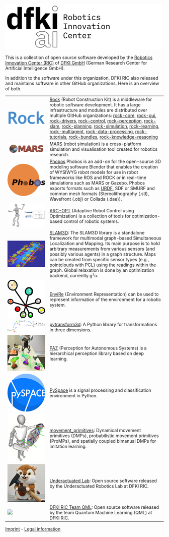 ![DFKI GmbH, Robotics Innovation Center](profile/DFKI_RIC_RGB.jpg)

This is a collection of open source software developed by the
[Robotics Innovation Center (RIC)](https://robotik.dfki-bremen.de/en/startpage.html)
of [DFKI GmbH](https://github.com/dfki) (German Research Center for Artificial
Intelligence GmbH).

In addition to the software under this organization, DFKI RIC also released
and maintains software in other GitHub organizations. Here is an overview of
both.

<table cellpadding="0" cellspacing="0" border="0">
    <tr>
        <td width="120px"><img src="profile/rock.png"/></td>
        <td><a href="https://rock-robotics.org">Rock</a> (Robot Construction Kit) is a middleware for robotic software development. It has a large infrastructure and modules are distributed over multiple GitHub organizations:
            <a href="https://github.com/rock-core">rock-core</a>,
            <a href="https://github.com/rock-gui">rock-gui</a>,
            <a href="https://github.com/rock-drivers">rock-drivers</a>,
            <a href="https://github.com/rock-control">rock-control</a>,
            <a href="https://github.com/rock-perception">rock-perception</a>,
            <a href="https://github.com/rock-slam">rock-slam</a>,
            <a href="https://github.com/rock-planning">rock-planning</a>,
            <a href="https://github.com/rock-simulation">rock-simulation</a>,
            <a href="https://github.com/rock-learning">rock-learning</a>,
            <a href="https://github.com/rock-multiagent">rock-multiagent</a>,
            <a href="https://github.com/rock-data-processing">rock-data-processing</a>,
            <a href="https://github.com/rock-tutorials">rock-tutorials</a>,
            <a href="https://github.com/rock-bundles">rock-bundles</a>,
            <a href="https://github.com/rock-knowledge-reasoning/">rock-knowledge-reasoning</a></td>
    </tr>
    <tr>
        <td width="120px"><img src="profile/mars.png"/></td>
        <td><a href="https://rock-simulation.github.io/mars/">MARS</a> (robot simulation) is a cross-platform simulation and visualisation tool created for robotics research.</td>
    </tr>
    <tr>
        <td width="120px"><img src="profile/phobos.png"/></td>
        <td><a href="https://github.com/dfki-ric/phobos">Phobos</a> Phobos is an add-on for the open-source 3D modeling software Blender that enables the creation of WYSIWYG robot models for use in robot frameworks like ROS and ROCK or in real-time simulations such as MARS or Gazebo. Phobos exports formats such as <a href="https://wiki.ros.org/urdf#Creating_URDF">URDF</a>, SDF or SMURF and common mesh formats (Stereolithography (.stl), Wavefront (.obj) or Collada (.dae)).</td>
    </tr>
    <tr>
        <td width="120px"><img src="profile/arc-opt.svg"/></td>
        <td><a href="https://github.com/ARC-OPT">ARC-OPT</a> (Adaptive Robot Control using Optimization) is a collection of tools for optimization-based control of robotic systems.</td>
    </tr>
    <tr>
        <td width="120px"><img src="profile/slam3d.png"/></td>
        <td><a href="https://github.com/dfki-ric/slam3d">SLAM3D</a>: The SLAM3D library is a standalone framework for multimodal graph-based Simultaneous Localization and Mapping. Its main purpose is to hold arbitrary measurements from various sensors (and possibly various agents) in a graph structure. Maps can be created from specific sensor types (e.g., pointclouds with PCL) using the readings within the graph. Global relaxation is done by an optimization backend, currently g²o.</td>
    </tr>
    <tr>
        <td width="120px"><img src="profile/envire.png"/></td>
        <td><a href="https://github.com/envire">EnviRe</a> (Environment Representation) can be used to represent information of the environment for a robotic system.</td>
    </tr>
    <tr>
        <td width="120px"><img src="profile/pytransform3d.png"/></td>
        <td><a href="https://github.com/dfki-ric/pytransform3d">pytransform3d</a>: A Python library for transformations in three dimensions.</td>
    </tr>
    <tr>
        <td width="120px"><img src="profile/paz.jpg"/></td>
        <td><a href="https://github.com/oarriaga/paz">PAZ</a> (Perception for Autonomous Systems) is a hierarchical perception library based on deep learning.</td>
    </tr>
    <tr>
        <td width="120px"><img src="profile/pyspace.png"/></td>
        <td><a href="http://pyspace.github.io/pyspace/">PySpace</a> is a signal processing and classification environment in Python.</td>
    </tr>
    <tr>
        <td width="120px"><img src="profile/movement_primitives.png"/></td>
        <td><a href="https://github.com/dfki-ric/movement_primitives">movement_primitives</a>: Dynamical movement primitives (DMPs), probabilistic movement primitives (ProMPs), and spatially coupled bimanual DMPs for imitation learning.</td>
    </tr>
    <tr>
        <td width="120px"><img src="profile/underactuated.jpeg"/></td>
        <td><a href="https://github.com/dfki-ric-underactuated-lab">Underactuated Lab</a>: Open source software released by the Underactuated Robotics Lab at DFKI RIC.</td>
    </tr>
    <tr>
        <td width="120px"><img src="https://avatars.githubusercontent.com/u/116574341?s=200&v=4"/></td>
        <td><a href="https://github.com/dfki-ric-quantum/">DFKI RIC Team QML</a>: Open source software released by the team Quantum Machine Learning (QML) at DFKI RIC.</td>
    </tr>
</table>

[Imprint](https://dfki-ric.github.io/Imprint/) - [Legal information](https://robotik.dfki-bremen.de/en/legal-information.html)
